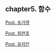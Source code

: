 ## chapter5. 함수

[Post. 송가영](/chapter5/gazero.md)

[Post. 최현호](/chapter5/chh.md)

[Post. 유지인](/chapter5/yji.md)